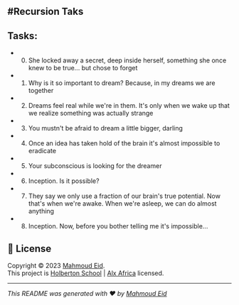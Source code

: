 #Recursion Taks
---
## Tasks:

- 0. She locked away a secret, deep inside herself, something she once knew to be true... but chose to forget
- 1. Why is it so important to dream? Because, in my dreams we are together
- 2. Dreams feel real while we're in them. It's only when we wake up that we realize something was actually strange
- 3. You mustn't be afraid to dream a little bigger, darling
- 4. Once an idea has taken hold of the brain it's almost impossible to eradicate
- 5. Your subconscious is looking for the dreamer
- 6. Inception. Is it possible?
- 7. They say we only use a fraction of our brain's true potential. Now that's when we're awake. When we're asleep, we can do almost anything
- 8. Inception. Now, before you bother telling me it's impossible...


## 📝 License

Copyright © 2023 [Mahmoud Eid](https://github.com/Mado007).<br />
This project is [Holberton School](https://github.com/holbertonschool) | [Alx Africa](https://www.alxafrica.com/)  licensed.

---

_This README was generated with ❤️ by [Mahmoud Eid](https://github.com/Mado007)_
